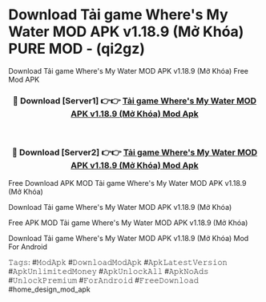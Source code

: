 # Download Tải game Where's My Water MOD APK v1.18.9 (Mở Khóa) PURE MOD - (qi2gz)
Download Tải game Where's My Water MOD APK v1.18.9 (Mở Khóa) Free Mod APK

<div align="center">
<h3>🔴 Download [Server1] 👉👉 <a href="https://apk-comot.site?title=Tải_game_Where's_My_Water_MOD_APK_v1.18.9_(Mở_Khóa)">Tải game Where's My Water MOD APK v1.18.9 (Mở Khóa) Mod Apk</a></h3><br>

<h3>🔴 Download [Server2] 👉👉 <a href="https://apk-comot.site?title=Tải_game_Where's_My_Water_MOD_APK_v1.18.9_(Mở_Khóa)">Tải game Where's My Water MOD APK v1.18.9 (Mở Khóa) Mod Apk</a></h3>
</div>


Free Download APK MOD Tải game Where's My Water MOD APK v1.18.9 (Mở Khóa)

Download Tải game Where's My Water MOD APK v1.18.9 (Mở Khóa) 

Free APK MOD Tải game Where's My Water MOD APK v1.18.9 (Mở Khóa) 

Download Tải game Where's My Water MOD APK v1.18.9 (Mở Khóa) Mod For Android

𝚃𝚊𝚐𝚜: #𝙼𝚘𝚍𝙰𝚙𝚔 #𝙳𝚘𝚠𝚗𝚕𝚘𝚊𝚍𝙼𝚘𝚍𝙰𝚙𝚔 #𝙰𝚙𝚔𝙻𝚊𝚝𝚎𝚜𝚝𝚅𝚎𝚛𝚜𝚒𝚘𝚗 #𝙰𝚙𝚔𝚄𝚗𝚕𝚒𝚖𝚒𝚝𝚎𝚍𝙼𝚘𝚗𝚎𝚢 #𝙰𝚙𝚔𝚄𝚗𝚕𝚘𝚌𝚔𝙰𝚕𝚕 #𝙰𝚙𝚔𝙽𝚘𝙰𝚍𝚜 #𝚄𝚗𝚕𝚘𝚌𝚔𝙿𝚛𝚎𝚖𝚒𝚞𝚖 #𝙵𝚘𝚛𝙰𝚗𝚍𝚛𝚘𝚒𝚍 #𝙵𝚛𝚎𝚎𝙳𝚘𝚠𝚗𝚕𝚘𝚊𝚍 #home_design_mod_apk
